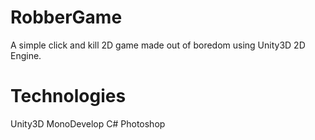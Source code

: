 RobberGame
==========

A simple click and kill 2D game made out of boredom using Unity3D 2D Engine.

Technologies
==========

Unity3D
MonoDevelop
C#
Photoshop
